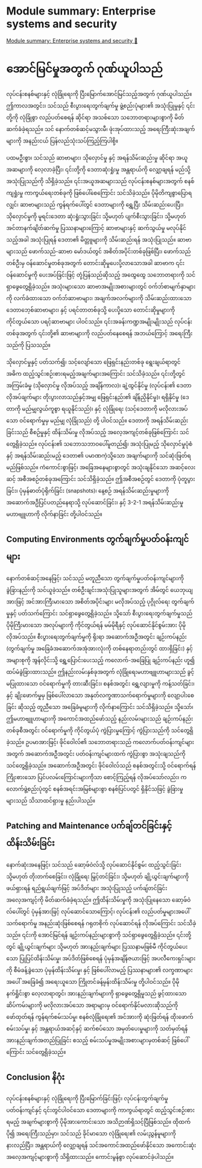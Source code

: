 # Module summary: Enterprise systems and security

[Module summary: Enterprise systems and security 🔗](https://www.coursera.org/learn/introduction-to-computers-and-operating-systems-and-security/lecture/1UniL/module-summary-enterprise-systems-and-security)

# အောင်မြင်မှုအတွက် ဂုဏ်ယူပါသည်

လုပ်ငန်းစနစ်များနှင့် လုံခြုံရေးကို ပြီးမြောက်အောင်မြင်သည့်အတွက် ဂုဏ်ယူပါသည်။ ဤကာလအတွင်း၊ သင်သည် စီးပွားရေးတွက်ချက်မှု ဖွဲ့စည်းပုံများ၏ အသုံးပြုမှုနှင့် ၎င်းတို့ကို လုံခြုံစွာ လည်ပတ်စေရန် ဆိုင်ရာ အသစ်သော သဘောတရားများစွာကို မိတ်ဆက်ခံခဲ့ရသည်။ သင် နောက်တစ်ဆင့်မသွားမီ၊ ဖုံးအုပ်ထားသည့် အရေးကြီးဆုံးအချက်များကို အနည်းငယ် ပြန်လည်သုံးသပ်ကြည့်ကြပါစို့။

ပထမဦးစွာ၊ သင်သည် ဆာဗာများ၊ သိုလှောင်မှု နှင့် အရန်သိမ်းဆည်းမှု ဆိုင်ရာ အယူအဆများကို လေ့လာခဲ့ပြီး၊ ၎င်းတို့ကို ဒေတာဆုံးရှုံးမှု အန္တရာယ်ကို လျှော့ချရန် မည်သို့အသုံးပြုသည်ကို သိရှိခဲ့သည်။ ၎င်းအယူအဆများသည် လုပ်ငန်းစနစ်များအတွက် စနစ်ကျရှုံးမှု ကာကွယ်ရေးတစ်ခုကို ဖြစ်ပေါ်စေကြောင်း သင်သိခဲ့သည်။ ပိုမိုတိကျစွာပြောရလျှင်၊ ဆာဗာများသည် ကွန်ရက်ပေါ်တွင် ဒေတာများကို ရွှေ့ပြီး သိမ်းဆည်းပေးပြီး၊ သိုလှောင်မှုကို မူရင်းဒေတာ ဆုံးရှုံးသွားခြင်း သို့မဟုတ် ပျက်စီးသွားခြင်း၊ သို့မဟုတ် အင်တာနက်ချိတ်ဆက်မှု ပြဿနာများကြောင့် ဆာဗာများနှင့် ဆက်သွယ်မှု မလုပ်နိုင်သည့်အခါ အသုံးပြုရန် ဒေတာ၏ မိတ္တူများကို သိမ်းဆည်းရန် အသုံးပြုသည်။ ဆာဗာများသည် ဖောက်သည်-ဆာဗာ မော်ဒယ်တွင် အစိတ်အပိုင်းတစ်ခုဖြစ်ပြီး၊ ဖောက်သည်တစ်ဦးမှ ဝန်ဆောင်မှုတစ်ခုအတွက် တောင်းဆိုမှုပေးပို့လာသောအခါ ဆာဗာက ၎င်းဝန်ဆောင်မှုကို ပေးအပ်ခြင်းဖြင့် တုံ့ပြန်သည်ဆိုသည့် အထွေထွေ သဘောတရားကို သင်ရှာဖွေတွေ့ရှိခဲ့သည်။ အသုံးများသော ဆာဗာအမျိုးအစားများတွင် ဝက်ဘ်စာမျက်နှာများကို လက်ခံထားသော ဝက်ဘ်ဆာဗာများ၊ အချက်အလက်များကို သိမ်းဆည်းထားသော ဒေတာဘေ့စ်ဆာဗာများ၊ နှင့် ပရင်တာတစ်ခုသို့ ပေးပို့သော တောင်းဆိုမှုများကို ကိုင်တွယ်သော ပရင့်ဆာဗာများ ပါဝင်သည်။ ၎င်းအခန်းကဏ္ဍအမျိုးမျိုးသည် လုပ်ငန်းတစ်ခုအတွက် ၎င်းတို့၏ ဆာဗာများကို လည်ပတ်နေစေရန် အဘယ်ကြောင့် အရေးကြီးသည်ကို ပြသသည်။

သိုလှောင်မှုနှင့် ပတ်သက်၍၊ သင့်လျော်သော ဖြေရှင်းနည်းတစ်ခု ရွေးချယ်ရာတွင် အဓိက ထည့်သွင်းစဉ်းစားရမည့်အချက်များအကြောင်း သင်သိခဲ့သည်။ ၎င်းတို့တွင် အကြမ်းခံမှု (သိုလှောင်မှု လိုအပ်သည့် အချိန်ကာလ)၊ ချဲ့ထွင်နိုင်မှု (လုပ်ငန်း၏ ဒေတာလိုအပ်ချက်များ တိုးပွားလာသည်နှင့်အမျှ ဖြေရှင်းနည်း၏ ချိန်ညှိနိုင်မှု)၊ ရရှိနိုင်မှု (ဒေတာကို မည်မျှလွယ်ကူစွာ ရယူနိုင်သည်)၊ နှင့် လုံခြုံရေး (သင့်ဒေတာကို မလိုလားအပ်သော ဝင်ရောက်မှုမှ မည်မျှ လုံခြုံသည်) တို့ ပါဝင်သည်။ ဒေတာကို အရန်သိမ်းဆည်းခြင်းသည် စီစဉ်မှုနှင့် ထိန်းသိမ်းမှု လိုအပ်သည့် အလေ့အကျင့်တစ်ခုဖြစ်ကြောင်း သင်တွေ့ရှိခဲ့သည်။ လုပ်ငန်း၏ သဘောသဘာဝပေါ်မူတည်၍၊ အသုံးပြုမည့် သိုလှောင်မှုပုံစံနှင့် အရန်သိမ်းဆည်းမည့် ဒေတာ၏ ပမာဏကဲ့သို့သော အချက်များကို သင်ဆုံးဖြတ်ရမည်ဖြစ်သည်။ ကံကောင်းစွာဖြင့်၊ အခြေအနေများစွာတွင် အသုံးချနိုင်သော အဆင့်လေးဆင့် အစီအစဉ်တစ်ခုအကြောင်း သင်သိရှိခဲ့သည်။ ဤအစီအစဉ်တွင် ဒေတာကို ပုံတူပွားခြင်း၊ ပုံမှန်ဓာတ်ပုံရိုက်ခြင်း (snapshots)၊ နေ့စဉ် အရန်သိမ်းဆည်းမှုများကို အဆောက်အဦပြင်ပတည်နေရာသို့ လုပ်ဆောင်ခြင်း၊ နှင့် 3-2-1 အရန်သိမ်းဆည်းမှု မဟာဗျူဟာကို လိုက်နာခြင်း တို့ပါဝင်သည်။

## Computing Environments တွက်ချက်မှုပတ်ဝန်းကျင်များ

နောက်တစ်ဆင့်အနေဖြင့်၊ သင်သည် မတူညီသော တွက်ချက်မှုပတ်ဝန်းကျင်များကို ခွဲခြားနည်းကို သင်ယူခဲ့သည်။ တစ်ဦးချင်းအသုံးပြုသူများအတွက် အိမ်တွင် ယေဘုယျအားဖြင့် အင်အားကြီးမားသော အစိတ်အပိုင်းများ မလိုအပ်သည့် ပုဂ္ဂိုလ်ရေး တွက်ချက်မှုနှင့် ပတ်သက်ကြောင်း သင်ရှာဖွေတွေ့ရှိခဲ့သည်။ သို့သော် စီးပွားရေးတွက်ချက်မှုသည် ပိုမိုကြီးမားသော အလုပ်များကို ကိုင်တွယ်ရန် မမ်မိုရီနှင့် လုပ်ဆောင်နိုင်စွမ်းအား ပိုမိုလိုအပ်သည်။ စီးပွားရေးတွက်ချက်မှုကို ရိုးရာ အဆောက်အဦအတွင်း ချဉ်းကပ်နည်း (တွက်ချက်မှု အခြေခံအဆောက်အအုံအားလုံးကို တစ်နေရာတည်းတွင် ထားရှိခြင်း) နှင့် အများစုကို အွန်လိုင်းသို့ ရွှေ့ပြောင်းပေးသည့် ကလောက်-အခြေပြု ချဉ်းကပ်နည်း ဟူ၍ ထပ်မံခွဲခြားထားသည်။ ဤနည်းလမ်းနှစ်ခုအတွက် လုံခြုံရေးမဟာဗျူဟာများသည် ခွင့်မပြုထားသော ဝင်ရောက်မှုကို တားဆီးခြင်း၊ စနစ်အတွင်း ရွှေ့လျားမှုကို ကန့်သတ်ခြင်း၊ နှင့် ချိုးဖောက်မှုမှ ဖြစ်ပေါ်လာသော အနုတ်လက္ခဏာသက်ရောက်မှုများကို လျော့ပါးစေခြင်း ဆိုသည့် တူညီသော အခြေခံမူများကို လိုက်နာကြောင်း သင်သိရှိခဲ့သည်။ သို့သော်၊ ဤမဟာဗျူဟာများကို အကောင်အထည်ဖော်သည့် နည်းလမ်းများသည် ချဉ်းကပ်နည်းတစ်ခုစီအတွင်း ဝင်ရောက်မှုကို ကိုင်တွယ်ပုံ ကွဲပြားမှုကြောင့် ကွဲပြားသည်ကို သင်တွေ့ရှိခဲ့သည်။ ဥပမာအားဖြင့်၊ ဖိုင်ဝေါလ်၏ သဘောတရားသည် ကလောက်ပတ်ဝန်းကျင်များအတွက် အဆောက်အဦအတွင်း ပတ်ဝန်းကျင်များထက် ကွဲပြားစွာ အသုံးချသည်ကို သင်တွေ့ရှိခဲ့သည်။ အဆောက်အဦအတွင်း ဖိုင်ဝေါလ်သည် စနစ်အတွင်းသို့ ဝင်ရောက်ရန် ကြိုးစားသော ပြင်ပလမ်းကြောင်းများကိုသာ စောင့်ကြည့်ရန် လိုအပ်သော်လည်း၊ ကလောက်ဖွဲ့စည်းပုံတွင် စနစ်အရင်းအမြစ်များစွာ စနစ်ပြင်ပတွင် ရှိနိုင်သဖြင့် ခွဲခြားမှုများသည် သိသာထင်ရှားမှု နည်းပါသည်။

## Patching and Maintenance ပက်ချ်တင်ခြင်းနှင့် ထိန်းသိမ်းခြင်း

နောက်ဆုံးအနေဖြင့်၊ သင်သည် ဆော့ဖ်ဝဲလ်သို့ လုပ်ဆောင်နိုင်စွမ်း ထည့်သွင်းခြင်း သို့မဟုတ် တိုးတက်စေခြင်း၊ လုံခြုံရေး မြှင့်တင်ခြင်း၊ သို့မဟုတ် ချို့ယွင်းချက်များကို ဖယ်ရှားရန် ရည်ရွယ်ချက်ဖြင့် အပ်ဒိတ်များ အသုံးပြုသည့် ပက်ချ်တင်ခြင်း အလေ့အကျင့်ကို မိတ်ဆက်ခံခဲ့ရသည်။ ဤထိန်းသိမ်းမှုကို အသုံးပြုနေသော ဆော့ဖ်ဝဲလ်ပေါ်တွင် ပုံမှန်အားဖြင့် လုပ်ဆောင်သောကြောင့်၊ လုပ်ငန်း၏ လည်ပတ်မှုများအပေါ် သက်ရောက်မှု အနည်းဆုံးဖြစ်စေရန် ဂရုတစိုက် လုပ်ဆောင်ရန် လိုအပ်ကြောင်း သင်သိခဲ့သည်။ ၎င်းကို အောင်မြင်ရန် ချဉ်းကပ်နည်းများစွာကို သင်ရှာဖွေတွေ့ရှိခဲ့သည်။ ၎င်းတို့တွင် ချို့ယွင်းချက်များ သို့မဟုတ် အားနည်းချက်များ ပြဿနာမဖြစ်မီ ကိုင်တွယ်ပေးသော ပြုပြင်ထိန်းသိမ်းမှု၊ အပ်ဒိတ်ဖြစ်စေရန် ပုံမှန်အချိန်ဇယားဖြင့် အပလီကေးရှင်းများကို စီမံခန့်ခွဲသော ပုံမှန်ထိန်းသိမ်းမှု၊ နှင့် ဖြစ်ပေါ်လာမည့် ပြဿနာများ၏ လက္ခဏာများအပေါ် အခြေခံ၍ အရေးယူသော ကြိုတင်ခန့်မှန်းထိန်းသိမ်းမှု တို့ပါဝင်သည်။ ပိုမိုနက်ရှိုင်းစွာ လေ့လာရာတွင်၊ အားနည်းချက်များကို ရှာဖွေတွေ့ရှိမှုသည် ဖွင့်ထားသော ဆိပ်ကမ်းများကို မလိုလားအပ်သော အရာများမှ ဝင်ရောက်နိုင်မလားဆိုသည်ကို ဖော်ထုတ်ရန် ကွန်ရက်စမ်းသပ်မှု၊ စနစ်လုံခြုံရေး၏ အင်အားကို ဆုံးဖြတ်ရန် ထိုးဖောက်စမ်းသပ်မှု၊ နှင့် အန္တရာယ်အဆင့်နှင့် ဆက်စပ်သော အမှတ်ပေးမှုများကို သတ်မှတ်ရန် အားနည်းချက်အတည်ပြုခြင်း စသည့် စမ်းသပ်မှုအမျိုးအစားများမှတစ်ဆင့် ဖြစ်ပေါ်ကြောင်း သင်တွေ့ရှိခဲ့သည်။

## Conclusion နိဂုံး

လုပ်ငန်းစနစ်များနှင့် လုံခြုံရေးကို ပြီးမြောက်ခြင်းဖြင့်၊ လုပ်ငန်းတွက်ချက်မှု ပတ်ဝန်းကျင်နှင့် ၎င်းတွင်ပါဝင်သော ဒေတာများကို ကာကွယ်ရာတွင် ထည့်သွင်းစဉ်းစားရမည့် အချက်များစွာကို ပိုမိုအားကောင်းသော အသိဉာဏ်ရှိသင့်ပြီဖြစ်သည်။ ထိုထက် ပို၍ အရေးကြီးသည်မှာ၊ သင်သည် ခိုင်မာသော လုံခြုံရေး၏ လမ်းညွှန်မူများကို နားလည်ပြီး၊ အန္တရာယ်ကို လျှော့ချရန် သင်အကောင်အထည်ဖော်နိုင်သော အကောင်းဆုံး အလေ့အကျင့်များစွာကို သိရှိထားသည်။ ကောင်းမွန်စွာ လုပ်ဆောင်ခဲ့ပါသည်။
